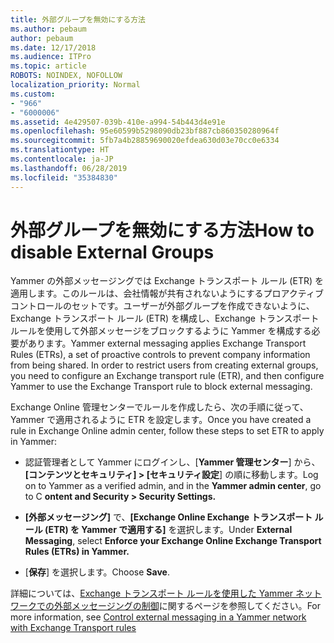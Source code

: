 ```yaml
---
title: 外部グループを無効にする方法
ms.author: pebaum
author: pebaum
ms.date: 12/17/2018
ms.audience: ITPro
ms.topic: article
ROBOTS: NOINDEX, NOFOLLOW
localization_priority: Normal
ms.custom:
- "966"
- "6000006"
ms.assetid: 4e429507-039b-410e-a994-54b443d4e91e
ms.openlocfilehash: 95e60599b5298090db23bf887cb860350280964f
ms.sourcegitcommit: 5fb7a4b28859690020efdea630d03e70cc0e6334
ms.translationtype: HT
ms.contentlocale: ja-JP
ms.lasthandoff: 06/28/2019
ms.locfileid: "35384830"
---
```

# <a name="how-to-disable-external-groups"></a><span data-ttu-id="a326f-102">外部グループを無効にする方法</span><span class="sxs-lookup"><span data-stu-id="a326f-102">How to disable External Groups</span></span>

<span data-ttu-id="a326f-p101">Yammer の外部メッセージングでは Exchange トランスポート ルール (ETR) を適用します。このルールは、会社情報が共有されないようにするプロアクティブ コントロールのセットです。ユーザーが外部グループを作成できないように、Exchange トランスポート ルール (ETR) を構成し、Exchange トランスポート ルールを使用して外部メッセージをブロックするように Yammer を構成する必要があります。</span><span class="sxs-lookup"><span data-stu-id="a326f-p101">Yammer external messaging applies Exchange Transport Rules (ETRs), a set of proactive controls to prevent company information from being shared. In order to restrict users from creating external groups, you need to configure an Exchange transport rule (ETR), and then configure Yammer to use the Exchange Transport rule to block external messaging.</span></span>
  
<span data-ttu-id="a326f-105">Exchange Online 管理センターでルールを作成したら、次の手順に従って、Yammer で適用されるように ETR を設定します。</span><span class="sxs-lookup"><span data-stu-id="a326f-105">Once you have created a rule in Exchange Online admin center, follow these steps to set ETR to apply in Yammer:</span></span>
  
- <span data-ttu-id="a326f-106">認証管理者として Yammer にログインし、[**Yammer 管理センター**] から、**[コンテンツとセキュリティ] \> [セキュリティ設定**] の順に移動します。</span><span class="sxs-lookup"><span data-stu-id="a326f-106">Log on to Yammer as a verified admin, and in the **Yammer admin center**, go to C **ontent and Security \> Security Settings.**</span></span>

- <span data-ttu-id="a326f-107">**[外部メッセージング]** で、**[Exchange Online Exchange トランスポート ルール (ETR) を Yammer で適用する]** を選択します。</span><span class="sxs-lookup"><span data-stu-id="a326f-107">Under **External Messaging**, select **Enforce your Exchange Online Exchange Transport Rules (ETRs) in Yammer.**</span></span>

- <span data-ttu-id="a326f-108">[**保存**] を選択します。</span><span class="sxs-lookup"><span data-stu-id="a326f-108">Choose **Save**.</span></span>

<span data-ttu-id="a326f-109">詳細については、[Exchange トランスポート ルールを使用した Yammer ネットワークでの外部メッセージングの制御](https://support.office.com/article/Control-external-messaging-in-a-Yammer-network-with-Exchange-Transport-Rules-f8fd6403-c8f3-4307-9230-65304d6000d9)に関するページを参照してください。</span><span class="sxs-lookup"><span data-stu-id="a326f-109">For more information, see [Control external messaging in a Yammer network with Exchange Transport rules](https://support.office.com/article/Control-external-messaging-in-a-Yammer-network-with-Exchange-Transport-Rules-f8fd6403-c8f3-4307-9230-65304d6000d9)</span></span>
  